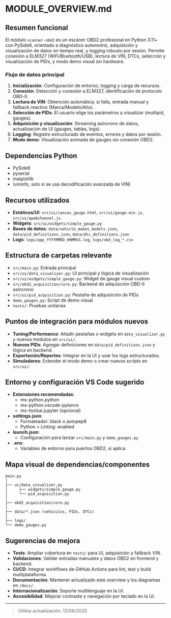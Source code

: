 # MODULE_OVERVIEW.md

## Resumen funcional

El módulo `scanner-obd2` es un escáner OBD2 profesional en Python 3.11+ con PySide6, orientado a diagnóstico automotriz, adquisición y visualización de datos en tiempo real, y logging robusto por sesión. Permite conexión a ELM327 (WiFi/Bluetooth/USB), lectura de VIN, DTCs, selección y visualización de PIDs, y modo demo visual sin hardware.

### Flujo de datos principal
1. **Inicialización**: Configuración de entorno, logging y carga de recursos.
2. **Conexión**: Detección y conexión a ELM327, identificación de protocolo OBD-II.
3. **Lectura de VIN**: Obtención automática; si falla, entrada manual y fallback reactivo (Marca/Modelo/Año).
4. **Selección de PIDs**: El usuario elige los parámetros a visualizar (multipid, gauges).
5. **Adquisición y visualización**: Streaming asíncrono de datos, actualización de UI (gauges, tablas, logs).
6. **Logging**: Registro estructurado de eventos, errores y datos por sesión.
7. **Modo demo**: Visualización animada de gauges sin conexión OBD2.

## Dependencias Python
- PySide6
- pyserial
- matplotlib
- (vininfo, solo si se usa decodificación avanzada de VIN)

## Recursos utilizados
- **Estáticos/UI**: `src/ui/canvas_gauge.html`, `src/ui/gauge.min.js`, `src/ui/qwebchannel.js`
- **Widgets**: `src/ui/widgets/simple_gauge.py`
- **Bases de datos**: `data/vehicle_makes_models.json`, `data/pid_definitions.json`, `data/dtc_definitions.json`
- **Logs**: `logs/app_YYYYMMDD_HHMMSS.log`, `logs/obd_log_*.csv`

## Estructura de carpetas relevante
- `src/main.py`: Entrada principal
- `src/ui/data_visualizer.py`: UI principal y lógica de visualización
- `src/ui/widgets/simple_gauge.py`: Widget de gauge visual custom
- `src/obd2_acquisition/core.py`: Backend de adquisición OBD-II asíncrono
- `src/ui/pid_acquisition.py`: Pestaña de adquisición de PIDs
- `demo_gauges.py`: Script de demo visual
- `tests/`: Pruebas unitarias

## Puntos de integración para módulos nuevos
- **Tuning/Performance**: Añadir pestañas o widgets en `data_visualizer.py` y nuevos módulos en `src/ui/`.
- **Nuevos PIDs**: Agregar definiciones en `data/pid_definitions.json` y lógica en backend.
- **Exportación/Reportes**: Integrar en la UI y usar los logs estructurados.
- **Simuladores**: Extender el modo demo o crear nuevos scripts en `src/ui/`.

## Entorno y configuración VS Code sugerido
- **Extensiones recomendadas**:
  - ms-python.python
  - ms-python.vscode-pylance
  - ms-toolsai.jupyter (opcional)
- **settings.json**:
  - Formateador: black o autopep8
  - Python > Linting: enabled
- **launch.json**:
  - Configuración para lanzar `src/main.py` y `demo_gauges.py`
- **.env**:
  - Variables de entorno para puertos OBD2, si aplica

## Mapa visual de dependencias/componentes

```
main.py
│
├── ui/data_visualizer.py
│     ├── widgets/simple_gauge.py
│     └── pid_acquisition.py
│
├── obd2_acquisition/core.py
│
├── data/*.json (vehículos, PIDs, DTCs)
│
├── logs/
└── demo_gauges.py
```

## Sugerencias de mejora
- **Tests**: Ampliar cobertura en `tests/` para UI, adquisición y fallback VIN.
- **Validaciones**: Validar entradas manuales y datos OBD2 en frontend y backend.
- **CI/CD**: Integrar workflows de GitHub Actions para lint, test y build multiplataforma.
- **Documentación**: Mantener actualizado este overview y los diagramas en `/docs/`.
- **Internacionalización**: Soporte multilenguaje en la UI.
- **Accesibilidad**: Mejorar contraste y navegación por teclado en la UI.

---

> Última actualización: 12/06/2025
